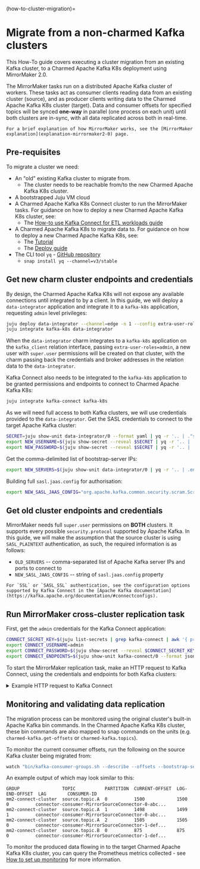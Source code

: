 (how-to-cluster-migration)=
# Migrate from a non-charmed Kafka clusters

This How-To guide covers executing a cluster migration from an existing Kafka cluster, to a Charmed Apache Kafka K8s deployment using MirrorMaker 2.0.

The MirrorMaker tasks run on a distributed Apache Kafka cluster of workers. These tasks act as consumer clients reading data from an existing cluster (source), and as producer clients writing data to the Charmed Apache Kafka K8s cluster (target). Data and consumer offsets for specified topics will be synced **one-way** in parallel (one process on each unit) until both clusters are in-sync, with all data replicated across both in real-time.

```{note}
For a brief explanation of how MirrorMaker works, see the [MirrorMaker explanation](explanation-mirrormaker2-0) page.
```

## Pre-requisites

To migrate a cluster we need:

- An "old" existing Kafka cluster to migrate from.
  - The cluster needs to be reachable from/to the new Charmed Apache Kafka K8s cluster.
- A bootstrapped Juju VM cloud
- A Charmed Apache Kafka K8s Connect cluster to run the MirrorMaker tasks. For guidance on how to deploy a new Charmed Apache Kafka K8s cluster, see:
  - The [How-to use Kafka Connect for ETL workloads guide](how-to-use-kafka-connect)
- A Charmed Apache Kafka K8s to migrate data to. For guidance on how to deploy a new Charmed Apache Kafka K8s, see:
  - The [Tutorial](tutorial-introduction)
  - The [Deploy guide](how-to-deploy-deploy-anywhere)
- The CLI tool `yq` - [GitHub repository](https://github.com/mikefarah/yq)
  - `snap install yq --channel=v3/stable`

## Get new charm cluster endpoints and credentials

By design, the Charmed Apache Kafka K8s will not expose any available connections until integrated to
by a client. In this guide, we will deploy a `data-integrator` application and integrate it
to a `kafka-k8s` application, requesting `admin` level privileges:

```bash
juju deploy data-integrator --channel=edge -n 1 --config extra-user-roles="admin" --config topic-name="__data-integrator-user"
juju integrate kafka-k8s data-integrator
```

When the `data-integrator` charm integrates to a `kafka-k8s` application on the `kafka_client` relation interface, passing `extra-user-roles=admin`, a new user with `super.user` permissions will be created on that cluster, with the charm passing back the credentials and broker addresses in the relation data to the `data-integrator`.

Kafka Connect also needs to be integrated to the `kafka-k8s` application to be granted permissions and endpoints to connect to Charmed Apache Kafka K8s:

```bash
juju integrate kafka-connect kafka-k8s
```

As we will need full access to both Kafka clusters, we will use credentials provided to the `data-integrator`. Get the SASL credentials to connect to the target Apache Kafka cluster:

```bash
SECRET=juju show-unit data-integrator/0 --format yaml | yq -r '.. | ."secret-user"? // empty' | grep -oP "[^\/]*$"
export NEW_USERNAME=$(juju show-secret --reveal $SECRET | yq -r '.. | .username? // empty')
export NEW_PASSWORD=$(juju show-secret --reveal $SECRET | yq -r '.. | .password? // empty')
```

Get the comma-delimited list of bootstrap-server IPs:

```bash
export NEW_SERVERS=$(juju show-unit data-integrator/0 | yq -r '.. | .endpoints? // empty')
```

Building full `sasl.jaas.config` for authorisation:

```bash
export NEW_SASL_JAAS_CONFIG="org.apache.kafka.common.security.scram.ScramLoginModule required username=\""${NEW_USERNAME}"\" password=\""${NEW_PASSWORD}\"\;
```

## Get old cluster endpoints and credentials

MirrorMaker needs full `super.user` permissions on **BOTH** clusters. It supports every possible `security.protocol` supported by Apache Kafka. In this guide, we will make the assumption that the source cluster is using `SASL_PLAINTEXT` authentication, as such, the required information is as follows:

- `OLD_SERVERS` -- comma-separated list of Apache Kafka server IPs and ports to connect to
- `NEW_SASL_JAAS_CONFIG` -- string of `sasl.jaas.config` property

```{note}
For `SSL` or `SASL_SSL` authentication, see the configuration options supported by Kafka Connect in the [Apache Kafka documentation](https://kafka.apache.org/documentation/#connectconfigs).
```

## Run MirrorMaker cross-cluster replication task

First, get the `admin` credentials for the Kafka Connect application:

```bash
CONNECT_SECRET_KEY=$(juju list-secrets | grep kafka-connect | awk '{ print $1}')
export CONNECT_USERNAME=admin
export CONNECT_PASSWORD=$(juju show-secret --reveal $CONNECT_SECRET_KEY --format yaml | yq '.. | ."admin-password"? // empty' | tr -d '"')
export CONNECT_ENDPOINTS=$(juju show-unit kafka-connect/0 --format json | yq '.. | ."public-address"? // empty' | tr -d '"')
```

To start the MirrorMaker replication task, make an HTTP request to Kafka Connect, using the credentials and endpoints for both Kafka clusters:

<details>

<summary>Example HTTP request to Kafka Connect</summary>

```bash
curl -u $CONNECT_USERNAME:$CONNECT_PASSWORD \
    -H "Content-Type: application/json" \
    -X POST http://$CONNECT_ENDPOINTS:8083/connectors \
    -d '{
        "name": "mirrormaker-migration",
        "config": {
            "connector.class": "org.apache.kafka.connect.mirror.MirrorSourceConnector",
            "replication.factor": "-1",
            "target.cluster.sasl.jaas.config": "$OLD_SASL_JAAS_CONFIG",
            "sync.topic.acls.enabled": "true",
            "tasks.max": "1",
            "replication.policy.class": "org.apache.kafka.connect.mirror.IdentityReplicationPolicy",
            "source.cluster.alias": "old",
            "refresh.groups.enabled": "true",
            "config.providers": "file",
            "producer.override.security.protocol": "SASL_PLAINTEXT",
            "sync.topic.configs.interval.seconds": "5",
            "consumer.auto.offset.reset": "earliest",
            "target.cluster.security.protocol": "SASL_PLAINTEXT",
            "config.providers.file.class": "org.apache.kafka.common.config.provider.FileConfigProvider",
            "replication.policy.separator": ".replica.",
            "value.converter": "org.apache.kafka.connect.converters.ByteArrayConverter",
            "key.converter": "org.apache.kafka.connect.converters.ByteArrayConverter",
            "clusters": "old-kafka,new-kafka",
            "refresh.groups.interval.seconds": "5",
            "refresh.topics.interval.seconds": "5",
            "topics.exclude": ".*[-.]internal,.*replica.*,__.*,connect-.*,new-kafka.*",
            "offset-syncs.topic.replication.factor": "-1",
            "producer.override.bootstrap.servers": "$NEW_SERVERS",
            "topics": ".*",
            "offset-syncs.topic.location": "target",
            "refresh.topics.enabled": "true",
            "target.cluster.sasl.mechanism": "SCRAM-SHA-512",
            "producer.enable.idempotence": "true",
            "groups": ".*",
            "source.cluster.sasl.jaas.config": "$OLD_SASL_JAAS_CONFIG",
            "source.cluster.bootstrap.servers": "$OLD_SERVERS",
            "source.cluster.sasl.mechanism": "SCRAM-SHA-512",
            "target.cluster.alias": "new",
            "groups.exclude": "console-consumer-.*, connect-.*, __.*",
            "name": "mirror_source_mirrormaker_r19",
            "target.cluster.bootstrap.servers": "$NEW_SERVERS",
            "producer.override.sasl.jaas.config": "$NEW_SASL_JAAS_CONFIG",
            "producer.override.sasl.mechanism": "SCRAM-SHA-512",
            "sync.topic.configs.enabled": "true",
            "source.cluster.security.protocol": "SASL_PLAINTEXT"
        }'
```

</details>

## Monitoring and validating data replication

The migration process can be monitored using the original cluster's built-in Apache Kafka bin commands. In the Charmed Apache Kafka K8s cluster, these bin commands are also mapped to snap commands on the units (e.g. `charmed-kafka.get-offsets` or `charmed-kafka.topics`).

To monitor the current consumer offsets, run the following on the source Kafka cluster being migrated from:

```bash
watch "bin/kafka-consumer-groups.sh --describe --offsets --bootstrap-server $OLD_SERVERS --all-groups"
```

An example output of which may look similar to this:

```text
GROUP                TOPIC           PARTITION  CURRENT-OFFSET  LOG-END-OFFSET  LAG        CONSUMER-ID
mm2-connect-cluster  source.topic.A  0          1500            1500            0          connector-consumer-MirrorSourceConnector-0-abc...
mm2-connect-cluster  source.topic.A  1          1498            1499            1          connector-consumer-MirrorSourceConnector-0-abc...
mm2-connect-cluster  source.topic.A  2          1505            1505            0          connector-consumer-MirrorSourceConnector-1-def...
mm2-connect-cluster  source.topic.B  0          875             875             0          connector-consumer-MirrorSourceConnector-1-def...
```

To monitor the produced data flowing in to the target Charmed Apache Kafka K8s cluster, you can query the Prometheus metrics collected - see [How to set up monitoring](how-to-set-up-monitoring) for more information.
